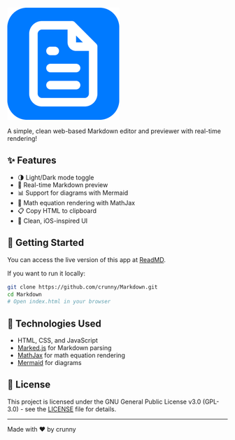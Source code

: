 <p align="left">
  <img src="Assets/MarkdownLogo.png" width="256" alt="Markdown Logo">
</p>

A simple, clean web-based Markdown editor and previewer with real-time rendering!

## ✨ Features

- 🌗 Light/Dark mode toggle
- 🔄 Real-time Markdown preview
- 📊 Support for diagrams with Mermaid
- 📐 Math equation rendering with MathJax
- 📋 Copy HTML to clipboard
- 🎨 Clean, iOS-inspired UI

## 🚀 Getting Started

You can access the live version of this app at [ReadMD](https://readmd.vercel.app/).

If you want to run it locally:

```bash
git clone https://github.com/crunny/Markdown.git
cd Markdown
# Open index.html in your browser
```

## 🧰 Technologies Used

- HTML, CSS, and JavaScript
- [Marked.js](https://marked.js.org/) for Markdown parsing
- [MathJax](https://www.mathjax.org/) for math equation rendering
- [Mermaid](https://mermaid.js.org/) for diagrams

## 📄 License

This project is licensed under the GNU General Public License v3.0 (GPL-3.0) - see the [LICENSE](LICENSE) file for details.

---

Made with ❤️ by crunny
